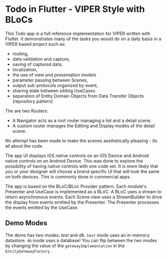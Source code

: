 # Todo in Flutter - VIPER Style with BLoCs

This Todo app is a full reference implementation for VIPER written with Flutter. It demonstrates many of the tasks you would do on a daily basis in a VIPER based project such as:

- routing, 
- data validation and capture, 
- saving of captured data, 
- localization, 
- the use of view and presentation models
- parameter passing between Scenes, 
- output sub-protocols organized by event,
- sharing state between sibling UseCases
- separation of Entity Domain Objects from Data Transfer Objects (repository pattern)

The are two Routers:
* A Navigator acts as a root router managing a list and a detail scene. 
* A custom router manages the Editing and Display modes of the detail scene.

No attempt has been made to make the scenes aesthetically pleasing - its all about the code. 

The app UI displays iOS native controls on an iOS Device and Android native controls on an Android Device.
This was done to explore the possibility of having native controls with one code set.
It is more likely that you or your designer will choose a brand specific UI that will look the same on both devices. This is commonly done in commercial apps.

The app is based on the BLoC/BLoc Provider pattern. Each module's Presenter and UseCase is implemented as a BLoC. A BLoC uses a stream to return asynchronous events. Each Scene view uses a StreamBuilder to drive the display from events emitted by the Presenter. The Presenter processes the events emitted by the UseCase.

## Demo Modes

The demo has two modes: *test* and *db*. `test` mode uses an in-memory datastore. `db` mode uses a database! You can flip between the two modes by changing the value of the `gatewayImplementation`  in the `EntityGatewayFactory` .



